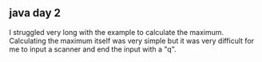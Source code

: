 ## java day 2
I struggled very long with the example to calculate the maximum.
Calculating the maximum itself was very simple but it was very difficult for me to input a scanner and end the input with a "q".
